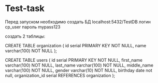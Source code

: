 # Test-task

Перед запуском необходимо создать БД localhost:5432/TestDB
логин cp_user
пароль mypass123

создать 2 таблицы:

CREATE TABLE organization (
    id serial PRIMARY KEY NOT NULL,
    name varchar(100) NOT NULL
);

CREATE TABLE users (
    id serial PRIMARY KEY NOT NULL,
    first_name varchar(100) NOT NULL,
    last_name varchar(100) NOT NULL,
    middle_name varchar(100) NOT NULL,
    gender varchar(10) NOT NULL,
    birthday date not null,
    organization_id serial REFERENCES organization
);